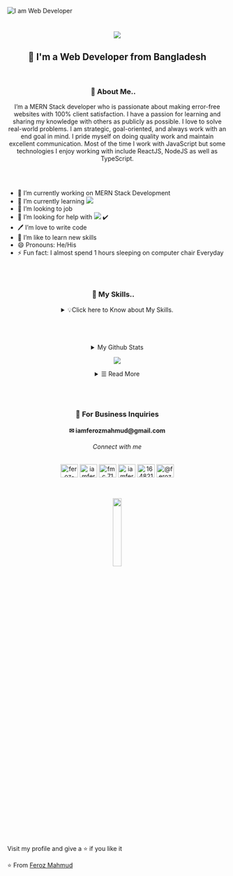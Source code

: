 <!-- Cover photo -->
![I am Web Developer](https://pbs.twimg.com/profile_banners/1409872623257935884/1632981711/1500x500)

<!-- Heading -->
<h1 align="center">
<a href="https://git.io/typing-svg">
<img src="https://readme-typing-svg.herokuapp.com/?lines=Assalamu+Alaiqum;This+is+Feroz+Mahmud...;Nice+to+meet+you!&center=true&size=30">
</a>
</h1>

<h2 align="center">👑 I'm a Web Developer from Bangladesh</h2>

</br>

<!-- About me -->
<h3 align="center">👋 About Me.. <img src="https://github.com/rajput2107/rajput2107/blob/master/Assets/Earth.gif" width="15px"></h3></i>

<p align="center">I’m a MERN Stack developer who is passionate about making error-free websites with 100% client satisfaction. I have a passion for learning and sharing my knowledge with others as publicly as possible. I love to solve real-world problems. I am strategic, goal-oriented, and always work with an end goal in mind. I pride myself on doing quality work and maintain excellent communication. Most of the time I work with JavaScript but some technologies I enjoy working with include ReactJS, NodeJS as well as TypeScript.</p> 

</br>
</br>

- 🔭 I’m currently working on MERN Stack Development
- 🌱 I’m currently learning <img src="https://img.shields.io/badge/Python-14354C?style=for-the-badge&logo=python&logoColor=white"/>
- 👯 I’m looking to job
- 🤔 I’m looking for help with <img src="https://img.shields.io/badge/JavaScript-F7DF1E?style=for-the-badge&logo=javascript&logoColor=black"/> ✔️
- 🖊️ I’m love to write code <br> 
- 📖 I’m like to learn new skills
- 😄 Pronouns: He/His
- ⚡ Fun fact: I almost spend 1 hours sleeping on computer chair Everyday


</br>
</br>


<!-- My skills -->
<h3 align="center">👋 My Skills.. <img src="https://github.com/rajput2107/rajput2107/blob/master/Assets/Earth.gif" width="15px"></h3></i> 


<details align="center">
<summary>💡Click here to Know about My Skills.</summary>
<details align="left" >
<summary> Programming Languages ✏ </summary>
<img src="https://img.shields.io/badge/JavaScript-F7DF1E?style=for-the-badge&logo=javascript&logoColor=black"/>
<img src="https://img.shields.io/badge/TypeScript-007ACC?style=for-the-badge&logo=typescript&logoColor=white"/>
</details>
 
<details align="left" >
<summary> Front-end ❤ </summary>
<img src="https://img.shields.io/badge/HTML5-E34F26?style=for-the-badge&logo=html5&logoColor=white" /> 
<img src="https://img.shields.io/badge/CSS3-1572B6?style=for-the-badge&logo=css3&logoColor=white" /> 
<img src="https://img.shields.io/badge/JavaScript-F7DF1E?style=for-the-badge&logo=javascript&logoColor=black" />
<img src="https://img.shields.io/badge/React-20232A?style=for-the-badge&logo=react&logoColor=61DAFB" />
</br>
<details align="left" >
<summary> Frameworks 🚀 </summary>
<img src="https://img.shields.io/badge/Bootstrap-563D7C?style=for-the-badge&logo=bootstrap&logoColor=white" />  
<img src="https://img.shields.io/badge/Tailwind_CSS-38B2AC?style=for-the-badge&logo=tailwind-css&logoColor=white"/>
<img src="https://img.shields.io/badge/Material--UI-0081CB?style=for-the-badge&logo=material-ui&logoColor=white"/>
</details>
</details>

<details align="left" >
<summary> Back-end 📊 </summary>
<img src="https://img.shields.io/badge/Node.js-339933?style=for-the-badge&logo=nodedotjs&logoColor=white" /> 
</details>

<details align="left" >
<summary>Database ⚡</summary>
<img src="https://img.shields.io/badge/MongoDB-4EA94B?style=for-the-badge&logo=mongodb&logoColor=white" /> 
</details>

<details align="left" >
<summary>Comfort IDE 👩‍💻 </summary>
 <img src="https://img.shields.io/badge/Visual_Studio-5C2D91?style=for-the-badge&logo=visual%20studio&logoColor=white" /> 
</details>

<details align="left" >
<summary>Operating System 💻</summary>
 <img src="https://img.shields.io/badge/Windows-0078D6?style=for-the-badge&logo=windows&logoColor=white" /> </br>
</details>
</details>


</br>
</br>
</br>
</br>

<!-- Git info -->

<details align="center">
<summary> My Github Stats</summary>
  
<img src="https://github-readme-stats.vercel.app/api?username=Shamaun-Nabi&&show_icons=true&title_color=ffffff&icon_color=E4405F&text_color=35B2A4&bg_color=1A1B27">

</details>

<p align="center">
<img src="https://gpvc.arturio.dev/FerozMahmud">
</p>

<details>
<summary   align="center" >
 ☰ Read More
</summary>

<details  align="center" >
<summary> 🛠 Most Used Languages</summary>

[![Top Langs](https://github-readme-stats.vercel.app/api/top-langs/?username=FerozMahmud&layout=compact)](https://github.com/anuraghazra/github-readme-stats)

</details>

<details  align="center" >
<summary> ⚡GitHub streak stats</summary>


  ![GitHub streak stats](https://github-readme-streak-stats.herokuapp.com/?user=FerozMahmud)  


  </details>
  
   <details  align="center" >
<summary> ⚡Activity graph</summary>
<img src="https://activity-graph.herokuapp.com/graph?username=FerozMahmud&theme=react-dark&area=true&hide_border=true" width="100%">
</details>
 </details>
 
 
 </br>
</br>
</br>

 
<!-- Contacts -->
<h3 align="center">📧 For Business Inquiries</h3>
<h4 align="center">✉ iamferozmahmud@gmail.com</h4>

<h6 align="center">Connect with me</h6>
<p align="center">
<!-- <a href="https://github.com/ferozmahmud" target="blank"><img align="center" src="https://cdn.jsdelivr.net/npm/simple-icons@3.0.1/icons/github.svg" alt="ferozmahmud" height="30" width="40" /></a> -->
<a href="https://linkedin.com/in/feroz-mahmud" target="blank"><img align="center" src="https://raw.githubusercontent.com/rahuldkjain/github-profile-readme-generator/master/src/images/icons/Social/linked-in-alt.svg" alt="feroz-mahmud" height="30" width="40" /></a>
<a href="https://twitter.com/iamferozmahmud" target="blank"><img align="center" src="https://raw.githubusercontent.com/rahuldkjain/github-profile-readme-generator/master/src/images/icons/Social/twitter.svg" alt="iamferozmahmud" height="30" width="40" /></a>
<a href="https://www.fb.com/Feroz-Mahmud-109426768173850/" target="blank"><img align="center" src="https://raw.githubusercontent.com/rahuldkjain/github-profile-readme-generator/master/src/images/icons/Social/facebook.svg" alt="fmc.71" height="30" width="40" /></a>
<a href="https://instagram.com/iamferozmahmud" target="blank"><img align="center" src="https://raw.githubusercontent.com/rahuldkjain/github-profile-readme-generator/master/src/images/icons/Social/instagram.svg" alt="iamferozmahmud" height="30" width="40" /></a>
<a href="https://stackoverflow.com/users/16482101" target="blank"><img align="center" src="https://raw.githubusercontent.com/rahuldkjain/github-profile-readme-generator/master/src/images/icons/Social/stack-overflow.svg" alt="16482101" height="30" width="40" /></a>
<a href="https://medium.com/@ferozmahmud135" target="blank"><img align="center" src="https://raw.githubusercontent.com/rahuldkjain/github-profile-readme-generator/master/src/images/icons/Social/medium.svg" alt="@ferozmahmud135" height="30" width="40" /></a>
</p>


<br/>
<br/>

<!-- Footer -->
<div align="center">
<img   src="https://media.giphy.com/media/jpVnC65DmYeyRL4LHS/giphy.gif" width="20%">
</div>


<p>
Visit my profile and give a ⭐️ if you like it</p>

⭐️ From [Feroz Mahmud](https://github.com/FerozMahmud)
